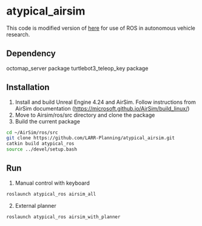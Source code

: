 # atypical_airsim

This code is modified version of [here](https://github.com/microsoft/AirSim/blob/master/docs/airsim_ros_pkgs.md) for use of ROS in autonomous vehicle research.

## Dependency
octomap_server package
turtlebot3_teleop_key package

## Installation
1) Install and build Unreal Engine 4.24 and AirSim. Follow instructions from AirSim documentation (https://microsoft.github.io/AirSim/build_linux/)
2) Move to Airsim/ros/src directory and clone the package
3) Build the current package 

```bash
cd ~/AirSim/ros/src
git clone https://github.com/LARR-Planning/atypical_airsim.git
catkin build atypical_ros
source ../devel/setup.bash
```

## Run
1) Manual control with keyboard
```bash 
roslaunch atypical_ros airsim_all
```

2) External planner
```bash 
roslaunch atypical_ros airsim_with_planner
```
